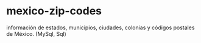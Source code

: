 # mexico-zip-codes
información de estados, municipios, ciudades, colonias y códigos postales de México. (MySql, Sql)

